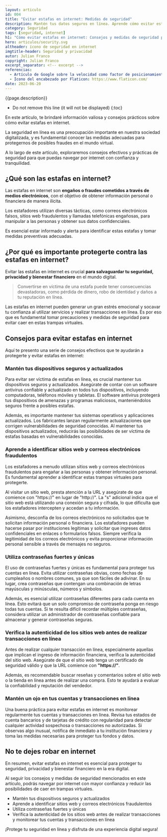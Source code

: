 ```yaml
---
layout: articulo
id: 004
title: "Evitar estafas en internet: Medidas de seguridad"
description: Mantén tus datos seguros en línea. Aprende cómo evitar estafas y fraudes en internet con estas medidas de seguridad. ¡Protege tu privacidad ahora!
category: Seguridad
tags: [seguridad, internet]
h1: "Cómo evitar estafas en internet: Consejos y medidas de seguridad para protegerte"
hero: articulos/security.svg
altheader: ícono de seguridad en internet
imgtitle-header: Seguridad y privacidad
autor: Julian Franco
copyright: Julian Franco
excerpt_separator: <!-- excerpt -->
referencias:
  - Artículo de Google sobre la velocidad como factor de posicionamiento: https://developers.google.com/search/blog/2020/11/timing-for-page-experience?hl=es
  - Ícono del encabezado por Flaticon: https://www.flaticon.com/
date: 2023-06-20
---
```

{{page.description}}

<!-- excerpt -->

* Do not remove this line (it will not be displayed)
{:toc}

En este artículo, te brindaré información valiosa y consejos prácticos sobre cómo evitar estafas en internet.

La seguridad en línea es una preocupación importante en nuestra sociedad digitalizada, y es fundamental conocer las medidas adecuadas para protegernos de posibles fraudes en el mundo virtual.

A lo largo de este artículo, exploraremos consejos efectivos y prácticas de seguridad para que puedas navegar por internet con confianza y tranquilidad.

## ¿Qué son las estafas en internet?

Las estafas en internet son **engaños o fraudes cometidos a través de medios electrónicos**, con el objetivo de obtener información personal o financiera de manera ilícita.

Los estafadores utilizan diversas tácticas, como correos electrónicos falsos, sitios web fraudulentos y llamadas telefónicas engañosas, para manipular a las personas y obtener sus datos confidenciales.

Es esencial estar informado y alerta para identificar estas estafas y tomar medidas preventivas adecuadas.

## ¿Por qué es importante protegerte contra las estafas en internet?

Evitar las estafas en internet es crucial **para salvaguardar tu seguridad, privacidad y bienestar financiero** en el mundo digital.

>Convertirse en víctima de una estafa puede tener consecuencias devastadoras, como pérdida de dinero, robo de identidad y daños a tu reputación en línea.

Las estafas en internet pueden generar un gran estrés emocional y socavar tu confianza al utilizar servicios y realizar transacciones en línea. Es por eso que es fundamental tomar precauciones y medidas de seguridad para evitar caer en estas trampas virtuales.

## Consejos para evitar estafas en internet

Aquí te presento una serie de consejos efectivos que te ayudarán a protegerte y evitar estafas en internet:

### Mantén tus dispositivos seguros y actualizados

Para evitar ser víctima de estafas en línea, es crucial mantener tus dispositivos seguros y actualizados. Asegúrate de contar con un software antivirus confiable y actualizado en todos tus dispositivos, incluyendo computadoras, teléfonos móviles y tabletas. El software antivirus protegerá tus dispositivos de amenazas y programas maliciosos, manteniéndolos seguros frente a posibles estafas.

Además, es importante mantener tus sistemas operativos y aplicaciones actualizados. Los fabricantes lanzan regularmente actualizaciones que corrigen vulnerabilidades de seguridad conocidas. Al mantener tus dispositivos actualizados, reducirás las posibilidades de ser víctima de estafas basadas en vulnerabilidades conocidas.

### Aprende a identificar sitios web y correos electrónicos fraudulentos

Los estafadores a menudo utilizan sitios web y correos electrónicos fraudulentos para engañar a las personas y obtener información personal. Es fundamental aprender a identificar estas trampas virtuales para protegerte.

Al visitar un sitio web, presta atención a la URL y asegúrate de que comience con "https://" en lugar de "http://". La "s" adicional indica que el sitio web está utilizando una conexión segura y cifrada, lo que dificulta que los estafadores intercepten y accedan a tu información.

Asimismo, desconfía de los correos electrónicos no solicitados que te solicitan información personal o financiera. Los estafadores pueden hacerse pasar por instituciones legítimas y solicitar que ingreses datos confidenciales en enlaces o formularios falsos. Siempre verifica la legitimidad de los correos electrónicos y evita proporcionar información personal sensible a través de mensajes no seguros.

### Utiliza contraseñas fuertes y únicas

El uso de contraseñas fuertes y únicas es fundamental para proteger tus cuentas en línea. Evita utilizar contraseñas obvias, como fechas de cumpleaños o nombres comunes, ya que son fáciles de adivinar. En su lugar, crea contraseñas que contengan una combinación de letras mayúsculas y minúsculas, números y símbolos.

Además, es esencial utilizar contraseñas diferentes para cada cuenta en línea. Esto evitará que un solo compromiso de contraseña ponga en riesgo todas tus cuentas. Si te resulta difícil recordar múltiples contraseñas, considera utilizar un administrador de contraseñas confiable para almacenar y generar contraseñas seguras.

### Verifica la autenticidad de los sitios web antes de realizar transacciones en línea

Antes de realizar cualquier transacción en línea, especialmente aquellas que implican el ingreso de información financiera, verifica la autenticidad del sitio web. Asegúrate de que el sitio web tenga un certificado de seguridad válido y que la URL comience con **"https://"**.

Además, es recomendable buscar reseñas y comentarios sobre el sitio web o la tienda en línea antes de realizar una compra. Esto te ayudará a evaluar la confiabilidad y reputación del vendedor.

### Mantén un ojo en tus cuentas y transacciones en línea

Una buena práctica para evitar estafas en internet es monitorear regularmente tus cuentas y transacciones en línea. Revisa tus estados de cuenta bancarios y de tarjetas de crédito con regularidad para detectar cualquier actividad sospechosa o transacciones no autorizadas. Si observas algo inusual, notifica de inmediato a tu institución financiera y toma las medidas necesarias para proteger tus fondos y datos.

## No te dejes robar en internet

En resumen, evitar estafas en internet es esencial para proteger tu seguridad, privacidad y bienestar financiero en la era digital.

Al seguir los consejos y medidas de seguridad mencionados en este artículo, podrás navegar por internet con mayor confianza y reducir las posibilidades de caer en trampas virtuales.

* Mantén tus dispositivos seguros y actualizados
* Aprende a identificar sitios web y correos electrónicos fraudulentos
* Utiliza contraseñas fuertes y únicas
* Verifica la autenticidad de los sitios web antes de realizar transacciones y monitorear tus cuentas y transacciones en línea

¡Protege tu seguridad en línea y disfruta de una experiencia digital segura!
